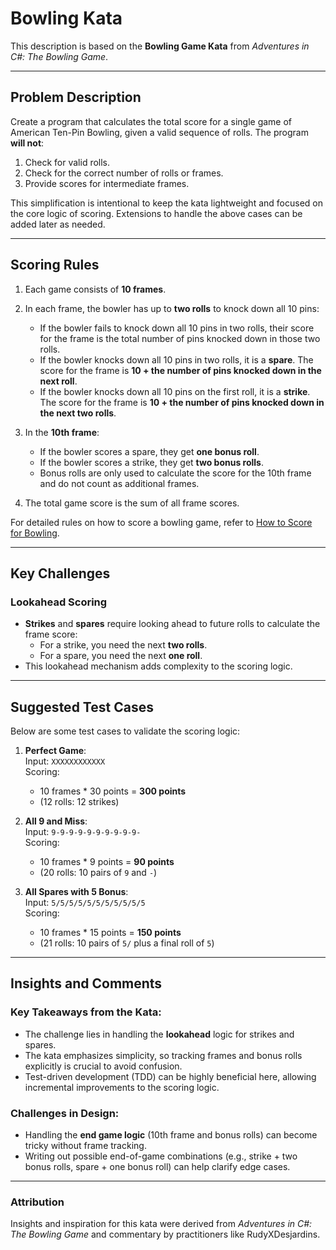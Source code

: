 # Bowling Kata

This description is based on the **Bowling Game Kata** from *Adventures in C#: The Bowling Game*.

---

## Problem Description

Create a program that calculates the total score for a single game of American Ten-Pin Bowling, given a valid sequence of rolls. The program **will not**:

1. Check for valid rolls.
2. Check for the correct number of rolls or frames.
3. Provide scores for intermediate frames.

This simplification is intentional to keep the kata lightweight and focused on the core logic of scoring. Extensions to handle the above cases can be added later as needed.

---

## Scoring Rules

1. Each game consists of **10 frames**.
2. In each frame, the bowler has up to **two rolls** to knock down all 10 pins:
    - If the bowler fails to knock down all 10 pins in two rolls, their score for the frame is the total number of pins knocked down in those two rolls.
    - If the bowler knocks down all 10 pins in two rolls, it is a **spare**. The score for the frame is **10 + the number of pins knocked down in the next roll**.
    - If the bowler knocks down all 10 pins on the first roll, it is a **strike**. The score for the frame is **10 + the number of pins knocked down in the next two rolls**.

3. In the **10th frame**:
    - If the bowler scores a spare, they get **one bonus roll**.
    - If the bowler scores a strike, they get **two bonus rolls**.
    - Bonus rolls are only used to calculate the score for the 10th frame and do not count as additional frames.

4. The total game score is the sum of all frame scores.

For detailed rules on how to score a bowling game, refer to [How to Score for Bowling](https://out-of-bounds.co.uk/how-points-are-calculated-in-bowling/).

---

## Key Challenges

### Lookahead Scoring
- **Strikes** and **spares** require looking ahead to future rolls to calculate the frame score:
    - For a strike, you need the next **two rolls**.
    - For a spare, you need the next **one roll**.
- This lookahead mechanism adds complexity to the scoring logic.

---

## Suggested Test Cases

Below are some test cases to validate the scoring logic:

1. **Perfect Game**:  
   Input: `XXXXXXXXXXXX`  
   Scoring:
    - 10 frames * 30 points = **300 points**
    - (12 rolls: 12 strikes)

2. **All 9 and Miss**:  
   Input: `9-9-9-9-9-9-9-9-9-9-`  
   Scoring:
    - 10 frames * 9 points = **90 points**
    - (20 rolls: 10 pairs of `9` and `-`)

3. **All Spares with 5 Bonus**:  
   Input: `5/5/5/5/5/5/5/5/5/5/5`  
   Scoring:
    - 10 frames * 15 points = **150 points**
    - (21 rolls: 10 pairs of `5/` plus a final roll of `5`)

---

## Insights and Comments

### Key Takeaways from the Kata:
- The challenge lies in handling the **lookahead** logic for strikes and spares.
- The kata emphasizes simplicity, so tracking frames and bonus rolls explicitly is crucial to avoid confusion.
- Test-driven development (TDD) can be highly beneficial here, allowing incremental improvements to the scoring logic.

### Challenges in Design:
- Handling the **end game logic** (10th frame and bonus rolls) can become tricky without frame tracking.
- Writing out possible end-of-game combinations (e.g., strike + two bonus rolls, spare + one bonus roll) can help clarify edge cases.

--- 

### Attribution

Insights and inspiration for this kata were derived from *Adventures in C#: The Bowling Game* and commentary by practitioners like RudyXDesjardins.